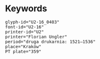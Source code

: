 # Keywords
<pre>
glyph-id="U2-16_0403"
font-id="U2-16"
printer-id="U2"
printer="Florian Ungler"
period="druga drukarnia: 1521—1536"
place="Kraków"
PT plate="359"
</pre>
